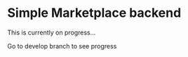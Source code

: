 # Simple Marketplace backend

This is currently on progress...

Go to develop branch to see progress
